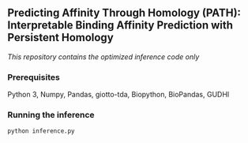 ## Predicting Affinity Through Homology (PATH): Interpretable Binding Affinity Prediction with Persistent Homology

*This repository contains the optimized inference code only*

### Prerequisites
Python 3, Numpy, Pandas, giotto-tda, Biopython, BioPandas, GUDHI

### Running the inference
`python inference.py`
